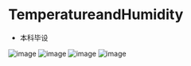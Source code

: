 # TemperatureandHumidity

* 本科毕设

![image](https://user-images.githubusercontent.com/80839097/222959467-e19efd46-6dbd-48f0-ade2-5abf5b9f1064.png)
![image](https://user-images.githubusercontent.com/80839097/222959473-a9cf1856-67b8-49ef-8432-25f9179b6a9b.png)
![image](https://user-images.githubusercontent.com/80839097/222959482-2f8a7a39-9d68-4f0a-98c4-7444bdd28847.png)
![image](https://user-images.githubusercontent.com/80839097/222959502-4e85defe-df1c-4a3c-a9a1-6924eba0d3c0.png)
